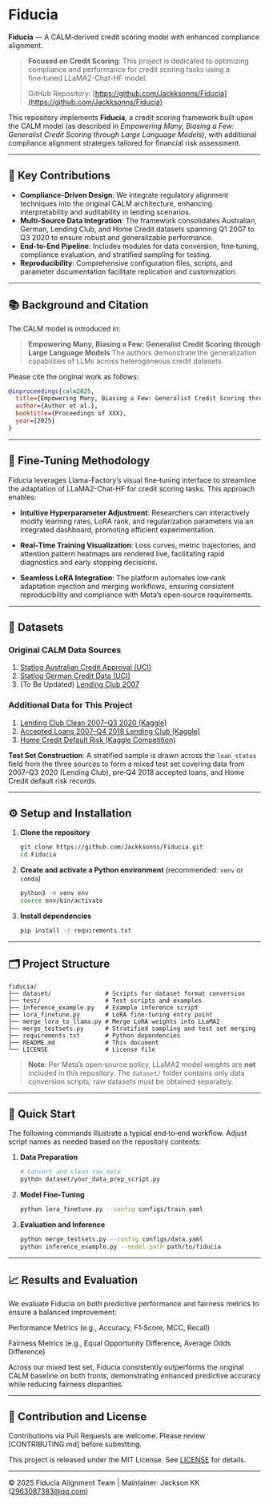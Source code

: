 # Fiducia

**Fiducia** — A CALM‑derived credit scoring model with enhanced compliance alignment.

> **Focused on Credit Scoring**: This project is dedicated to optimizing compliance and performance for credit scoring tasks using a fine‑tuned LLaMA2-Chat-HF model.
>
> GitHub Repository: [https://github.com/Jackksonns/Fiducia](https://github.com/Jackksonns/Fiducia)

This repository implements **Fiducia**, a credit scoring framework built upon the CALM model (as described in *Empowering Many, Biasing a Few: Generalist Credit Scoring through Large Language Models*), with additional compliance alignment strategies tailored for financial risk assessment.

---

## 🚀 Key Contributions

* **Compliance-Driven Design**: We integrate regulatory alignment techniques into the original CALM architecture, enhancing interpretability and auditability in lending scenarios.
* **Multi-Source Data Integration**: The framework consolidates Australian, German, Lending Club, and Home Credit datasets spanning Q1 2007 to Q3 2020 to ensure robust and generalizable performance.
* **End-to-End Pipeline**: Includes modules for data conversion, fine‑tuning, compliance evaluation, and stratified sampling for testing.
* **Reproducibility**: Comprehensive configuration files, scripts, and parameter documentation facilitate replication and customization.

---

## 📚 Background and Citation

The CALM model is introduced in:

> **Empowering Many, Biasing a Few: Generalist Credit Scoring through Large Language Models**
> The authors demonstrate the generalization capabilities of LLMs across heterogeneous credit datasets.

Please cite the original work as follows:

```bibtex
@inproceedings{calm2025,
  title={Empowering Many, Biasing a Few: Generalist Credit Scoring through Large Language Models},
  author={Author et al.},
  booktitle={Proceedings of XXX},
  year={2025}
}
```
---

## 🔧 Fine-Tuning Methodology

Fiducia leverages Llama-Factory’s visual fine‑tuning interface to streamline the adaptation of LLaMA2-Chat-HF for credit scoring tasks. This approach enables:

* **Intuitive Hyperparameter Adjustment**: Researchers can interactively modify learning rates, LoRA rank, and regularization parameters via an integrated dashboard, promoting efficient experimentation.

* **Real‑Time Training Visualization**: Loss curves, metric trajectories, and attention pattern heatmaps are rendered live, facilitating rapid diagnostics and early stopping decisions.

* **Seamless LoRA Integration**: The platform automates low‑rank adaptation injection and merging workflows, ensuring consistent reproducibility and compliance with Meta’s open‑source requirements.

---

## 📂 Datasets

### Original CALM Data Sources

1. [Statlog Australian Credit Approval (UCI)](http://archive.ics.uci.edu/dataset/143/statlog+australian+credit+approval)
2. [Statlog German Credit Data (UCI)](http://archive.ics.uci.edu/dataset/144/statlog+german+credit+data)
3. (To Be Updated) [Lending Club 2007](https://www.kaggle.com/datasets/wordsforthewise/lending-club)

### Additional Data for This Project

1. [Lending Club Clean 2007–Q3 2020 (Kaggle)](https://www.kaggle.com/datasets/marcusos/lending-club-clean)
2. [Accepted Loans 2007–Q4 2018 Lending Club (Kaggle)](https://www.kaggle.com/datasets/wordsforthewise/lending-club)
3. [Home Credit Default Risk (Kaggle Competition)](https://www.kaggle.com/competitions/home-credit-default-risk/data)

**Test Set Construction**: A stratified sample is drawn across the `loan_status` field from the three sources to form a mixed test set covering data from 2007–Q3 2020 (Lending Club), pre‑Q4 2018 accepted loans, and Home Credit default risk records.

---

## ⚙️ Setup and Installation

1. **Clone the repository**

   ```bash
   git clone https://github.com/Jackksonns/Fiducia.git
   cd Fiducia
   ```
2. **Create and activate a Python environment** (recommended: `venv` or `conda`)

   ```bash
   python3 -m venv env
   source env/bin/activate
   ```
3. **Install dependencies**

   ```bash
   pip install -r requirements.txt
   ```

---

## 🗂️ Project Structure

```text
fiducia/
├── dataset/               # Scripts for dataset format conversion
├── test/                  # Test scripts and examples
├── inference_example.py   # Example inference script
├── lora_finetune.py       # LoRA fine‑tuning entry point
├── merge_lora_to_llama.py # Merge LoRA weights into LLaMA2
├── merge_testsets.py      # Stratified sampling and test set merging
├── requirements.txt       # Python dependencies
├── README.md              # This document
└── LICENSE                # License file
```

> **Note**: Per Meta’s open‑source policy, LLaMA2 model weights are **not** included in this repository. The `dataset/` folder contains only data conversion scripts; raw datasets must be obtained separately.

---

## 🔨 Quick Start

The following commands illustrate a typical end‑to‑end workflow. Adjust script names as needed based on the repository contents:

1. **Data Preparation**

   ```bash
   # Convert and clean raw data
   python dataset/your_data_prep_script.py
   ```
2. **Model Fine‑Tuning**

   ```bash
   python lora_finetune.py --config configs/train.yaml
   ```
3. **Evaluation and Inference**

   ```bash
   python merge_testsets.py --config configs/data.yaml
   python inference_example.py --model-path path/to/fiducia
   ```

---

## 📈 Results and Evaluation

We evaluate Fiducia on both predictive performance and fairness metrics to ensure a balanced improvement:

Performance Metrics (e.g., Accuracy, F1‑Score, MCC, Recall)

Fairness Metrics (e.g., Equal Opportunity Difference, Average Odds Difference)

Across our mixed test set, Fiducia consistently outperforms the original CALM baseline on both fronts, demonstrating enhanced predictive accuracy while reducing fairness disparities.

---

## 📝 Contribution and License

Contributions via Pull Requests are welcome. Please review \[CONTRIBUTING.md] before submitting.

This project is released under the MIT License. See [LICENSE](LICENSE) for details.

---

© 2025 Fiducia Alignment Team | Maintainer: Jackson KK ([2963087383@qq.com](mailto:2963087383@qq.com))

